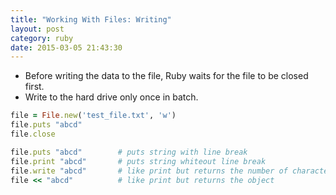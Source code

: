 ```yaml
---
title: "Working With Files: Writing" 
layout: post
category: ruby
date: 2015-03-05 21:43:30 
---
```


- Before writing the data to the file, Ruby waits for the file to be closed first.
- Write to the hard drive only once in batch.

```ruby
file = File.new('test_file.txt', 'w')
file.puts "abcd"
file.close
```

```ruby
file.puts "abcd" 		# puts string with line break
file.print "abcd" 		# puts string whiteout line break
file.write "abcd" 		# like print but returns the number of characters
file << "abcd" 			# like print but returns the object
```